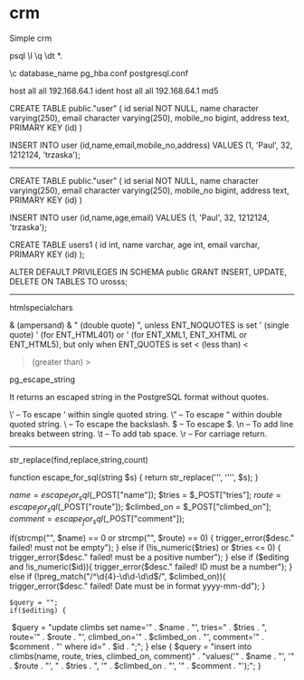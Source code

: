 # crm
Simple crm

psql
\l
\q
\dt *.

\c database_name
pg_hba.conf
postgresql.conf



host    all             all             192.168.64.1            ident
host    all             all             192.168.64.1            md5


CREATE TABLE public."user"
(
    id serial NOT NULL,
    name character varying(250),
    email character varying(250),
    mobile_no bigint,
    address text,
    PRIMARY KEY (id)
)

  INSERT INTO user (id,name,email,mobile_no,address)
  VALUES (1, 'Paul', 32, 1212124, 'trzaska');

___________________________

CREATE TABLE public."user"
(
    id serial NOT NULL,
    name character varying(250),
    email character varying(250),
    mobile_no bigint,
    address text,
    PRIMARY KEY (id)
)

  INSERT INTO user (id,name,age,email)
  VALUES (1, 'Paul', 32, 1212124, 'trzaska');

CREATE TABLE users1 (
    id int,
    name varchar,
    age int,
    email varchar,
    PRIMARY KEY  (id)
);

ALTER DEFAULT PRIVILEGES IN SCHEMA public
GRANT INSERT, UPDATE, DELETE ON TABLES TO urosss;

________________

htmlspecialchars

& (ampersand)	&amp;
" (double quote)	&quot;, unless ENT_NOQUOTES is set
' (single quote)	&#039; (for ENT_HTML401) or &apos; (for ENT_XML1, ENT_XHTML or ENT_HTML5), but only when ENT_QUOTES is set
< (less than)	&lt;
> (greater than)	&gt;



pg_escape_string

It returns an escaped string in the PostgreSQL format without quotes.




\’ – To escape ‘ within single quoted string.
\” – To escape “ within double quoted string.
\\ – To escape the backslash.
\$ – To escape $.
\n – To add line breaks between string.
\t – To add tab space.
\r – For carriage return.


_______________________________



str_replace(find,replace,string,count)

function escape_for_sql(string $s) {
return str_replace('\'', '\'\'', $s);
}

$name = escape_for_sql($_POST["name"]);
$tries = $_POST["tries"];
$route = escape_for_sql($_POST["route"]);
$climbed_on = $_POST["climbed_on"];
$comment = escape_for_sql($_POST["comment"]);



if(strcmp("", $name) == 0 or strcmp("", $route) == 0) {
 trigger_error($desc." failed! must not be empty");
 } else if (!is_numeric($tries) or $tries <= 0) {
        trigger_error($desc." failed! must be a positive number");
    } else if ($editing and !is_numeric($id)){
        trigger_error($desc." failed! ID must be a number");
   } else if (!preg_match("/^\d{4}-\d\d-\d\d$/", $climbed_on)){
         trigger_error($desc." failed! Date must be in format yyyy-mm-dd");
     }




    $query = "";
    if($editing) {

‪         $query = "update climbs set name='" . $name . "', tries=" . $tries .
              ", route='" . $route . "', climbed_on='" . $climbed_on . "', comment='" .
              $comment . "' where id=" . $id . ";";
     } else {
         $query = "insert into climbs(name, route, tries, climbed_on, comment)" .
             "values('" . $name . "', '" . $route . "', " . $tries . ", '" .
              $climbed_on . "', '" . $comment . "');";
      }
